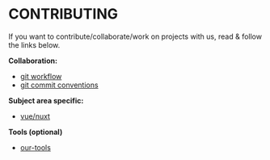 # CONTRIBUTING

If you want to contribute/collaborate/work on projects with us, read & follow the links below.

**Collaboration:**
- [git workflow][git-workflow]
- [git commit conventions][git-commit-conventions]

**Subject area specific:**
- [vue/nuxt][vue-nuxt]

**Tools (optional)**
- [our-tools]

<!--
Links TOC
-->

[git-workflow]: /docs/contributing/git-workflow.md
[git-commit-conventions]: /docs/contributing/git-commit-conventions.md
[vue-nuxt]: /docs/contributing/vue-nuxt.md
[our-tools]: /docs/contributing/our-tools.md